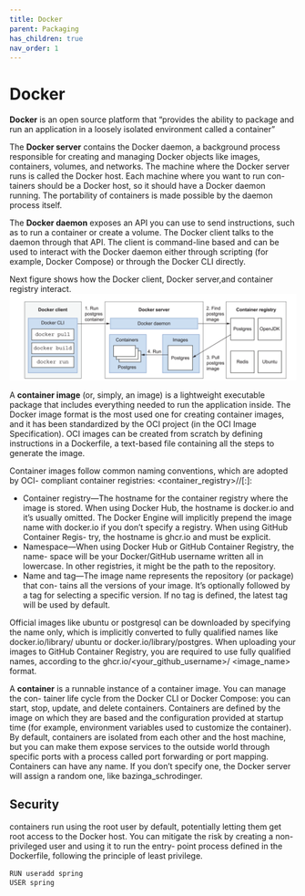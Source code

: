 ```yaml
---
title: Docker
parent: Packaging
has_children: true
nav_order: 1
---
```


# Docker
**Docker** is an open source platform that “provides the ability to package and run an
application in a loosely isolated environment called a container”

The **Docker server** contains the Docker daemon, a background process responsible for creating and managing Docker
objects like images, containers, volumes, and networks. The machine where the
Docker server runs is called the Docker host. Each machine where you want to run con-
tainers should be a Docker host, so it should have a Docker daemon running. The
portability of containers is made possible by the daemon process itself.

The **Docker daemon** exposes an API you can use to send instructions, such as to
run a container or create a volume. The Docker client talks to the daemon through that
API. The client is command-line based and can be used to interact with the Docker
daemon either through scripting (for example, Docker Compose) or through the
Docker CLI directly.

Next figure shows how the Docker client, Docker server,and container registry interact.
![The Docker Engine has a client/server architecture, and it interacts with a registry.](image.png)

A **container image** (or, simply, an image) is a lightweight executable package that
includes everything needed to run the application inside. The Docker image format is
the most used one for creating container images, and it has been standardized by the
OCI project (in the OCI Image Specification). OCI images can be created from
scratch by defining instructions in a Dockerfile, a text-based file containing all the
steps to generate the image. 

Container images follow common naming conventions, which are adopted by OCI-
compliant container registries: <container_registry>/<namespace>/<name>[:<tag>]:
* Container registry—The hostname for the container registry where the image is
stored. When using Docker Hub, the hostname is docker.io and it’s usually
omitted. The Docker Engine will implicitly prepend the image name with
docker.io if you don’t specify a registry. When using GitHub Container Regis-
try, the hostname is ghcr.io and must be explicit.
* Namespace—When using Docker Hub or GitHub Container Registry, the name-
space will be your Docker/GitHub username written all in lowercase. In other
registries, it might be the path to the repository.
* Name and tag—The image name represents the repository (or package) that con-
tains all the versions of your image. It’s optionally followed by a tag for selecting
a specific version. If no tag is defined, the latest tag will be used by default.

Official images like ubuntu or postgresql can be downloaded by specifying the name
only, which is implicitly converted to fully qualified names like docker.io/library/
ubuntu or docker.io/library/postgres.
 When uploading your images to GitHub Container Registry, you are required
to use fully qualified names, according to the ghcr.io/<your_github_username>/
<image_name> format.

A **container** is a runnable instance of a container image. You can manage the con-
tainer life cycle from the Docker CLI or Docker Compose: you can start, stop, update,
and delete containers. Containers are defined by the image on which they are based
and the configuration provided at startup time (for example, environment variables
used to customize the container). By default, containers are isolated from each other
and the host machine, but you can make them expose services to the outside world
through specific ports with a process called port forwarding or port mapping. Containers
can have any name. If you don’t specify one, the Docker server will assign a random
one, like bazinga_schrodinger. 
## Security
containers run using the
root user by default, potentially letting them get root access to the Docker host. You
can mitigate the risk by creating a non-privileged user and using it to run the entry-
point process defined in the Dockerfile, following the principle of least privilege.
```docker
RUN useradd spring 
USER spring 
```

